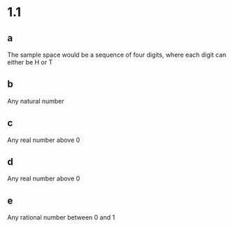 # 1.1
## a
The sample space would be a sequence of four digits, where each digit can either be H or T

## b
Any natural number

## c
Any real number above 0

## d
Any real number above 0

## e
Any rational number between 0 and 1
